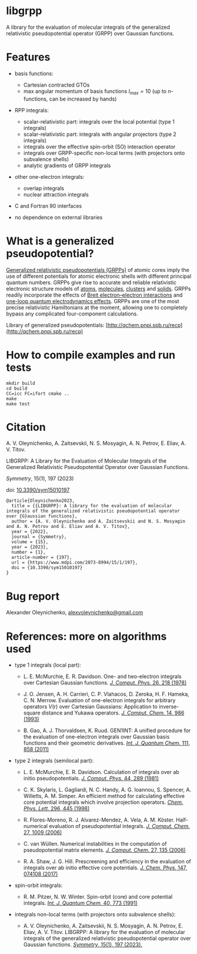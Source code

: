 # libgrpp
A library for the evaluation of molecular integrals of the generalized relativistic pseudopotential operator (GRPP) over Gaussian functions.

# Features

* basis functions:

  * Cartesian contracted GTOs
  * max angular momentum of basis functions $l_{max} = 10$ (up to $n$-functions, can be increased by hands)

* RPP integrals:
  * scalar-relativistic part: integrals over the local potential (type 1 integrals)
  * scalar-relativistic part: integrals with angular projectors (type 2 integrals)
  * integrals over the effective spin-orbit (SO) interaction operator
  * integrals over GRPP-specific non-local terms (with projectors onto subvalence shells)
  * analytic gradients of GRPP integrals

* other one-electron integrals:
  * overlap integrals
  * nuclear attraction integrals

* C and Fortran 90 interfaces

* no dependence on external libraries

# What is a generalized pseudopotential?

[Generalized relativistic pseudopotentials (GRPPs)](https://onlinelibrary.wiley.com/doi/10.1002/%28SICI%291097-461X%281999%2971%3A5%3C359%3A%3AAID-QUA1%3E3.0.CO%3B2-U) of atomic cores imply the use of different potentials for atomic electronic shells with different principal quantum numbers. GRPPs give rise to accurate and reliable relativistic electronic structure models of [atoms](https://onlinelibrary.wiley.com/doi/abs/10.1002/qua.26076), [molecules](https://www.mdpi.com/2073-8994/15/1/197), [clusters](https://pubs.rsc.org/en/content/articlelanding/2022/CP/D2CP01738E) and [solids](https://journals.aps.org/prb/abstract/10.1103/PhysRevB.103.205105). GRPPs readily incorporate the effects of [Breit electron–electron interactions](https://iopscience.iop.org/article/10.1088/0953-4075/37/23/004) and [one-loop quantum electrodynamics effects](https://onlinelibrary.wiley.com/doi/abs/10.1002/qua.27077). GRPPs are one of the most precise relativistic Hamiltonians at the moment, allowing one to completely bypass any complicated four-component calculations.

Library of generalized pseudopotentials: [http://qchem.pnpi.spb.ru/recp](http://qchem.pnpi.spb.ru/recp)

# How to compile examples and run tests

```
mkdir build
cd build
CC=icc FC=ifort cmake ..
make
make test
```

# Citation
A. V. Oleynichenko, A. Zaitsevskii, N. S. Mosyagin, A. N. Petrov, E. Eliav, A. V. Titov.

LIBGRPP: A Library for the Evaluation of Molecular Integrals of the Generalized Relativistic Pseudopotential Operator over Gaussian Functions.

<i>Symmetry</i>, 15(1), 197 (2023)

doi: [10.3390/sym15010197](https://doi.org/10.3390/sym15010197)

```
@article{Oleynichenko2023,
  title = {{LIBGRPP}: A library for the evaluation of molecular integrals of the generalized relativistic pseudopotential operator over {G}aussian functions},
  author = {A. V. Oleynichenko and A. Zaitsevskii and N. S. Mosyagin and A. N. Petrov and E. Eliav and A. V. Titov},
  year = {2022},
  journal = {Symmetry},
  volume = {15},
  year = {2023},
  number = {1},
  article-number = {197},
  url = {https://www.mdpi.com/2073-8994/15/1/197},
  doi = {10.3390/sym15010197}
}
```

# Bug report
Alexander Oleynichenko, alexvoleynichenko@gmail.com

# References: more on algorithms used

* type 1 integrals (local part):

  * L. E. McMurchie, E. R. Davidson. One- and two-electron integrals over Cartesian Gaussian functions. [<i>J. Comput. Phys.</i> 26, 218 (1978)](https://doi.org/10.1016/0021-9991(78)90092-X)

  * J. O. Jensen, A. H. Carrieri, C. P. Vlahacos, D. Zeroka, H. F. Hameka, C. N. Merrow. Evaluation of one-electron integrals for arbitrary operators $V(r)$ over Cartesian Gaussians: Application to inverse-square distance and Yukawa operators. [<i>J. Comput. Chem.</i> 14, 986 (1993)](https://doi.org/10.1002/jcc.540140814)

  * B. Gao, A. J. Thorvaldsen, K. Ruud. GEN1INT: A unified procedure for the evaluation of one-electron integrals over Gaussian basis functions and their geometric derivatives. [<i>Int. J. Quantum Chem.</i> 111, 858 (2011)](https://doi.org/10.1002/qua.22886)

* type 2 integrals (semilocal part):

  * L. E. McMurchie, E. R. Davidson. Calculation of integrals over ab initio pseudopotentials. [<i>J. Comput. Phys.</i> 44, 289 (1981)](https://doi.org/10.1016/0021-9991(81)90053-X)

  * C. K. Skylaris, L. Gagliardi, N. C. Handy, A. G. Ioannou, S. Spencer, A. Willetts, A. M. Simper. An efficient method for calculating effective core potential integrals which involve projection operators. [<i>Chem. Phys. Lett.</i> 296, 445 (1998)](https://doi.org/10.1016/S0009-2614(98)01077-X)

  * R. Flores-Moreno, R. J. Alvarez-Mendez, A. Vela, A. M. Köster. Half-numerical evaluation of pseudopotential integrals. [<i>J. Comput. Chem.</i> 27, 1009 (2006)](https://doi.org/10.1002/jcc.20410)

  * C. van Wüllen. Numerical instabilities in the computation of pseudopotential matrix elements. [<i>J. Comput. Chem.</i> 27, 135 (2006)](https://doi.org/10.1002/jcc.20325)

  * R. A. Shaw, J. G. Hill. Prescreening and efficiency in the evaluation of integrals over ab initio effective core potentials. [<i>J. Chem. Phys.</i> 147, 074108 (2017)](https://doi.org/10.1063/1.4986887)

* spin-orbit integrals:

  * R. M. Pitzer, N. W. Winter. Spin-orbit (core) and core potential integrals. [<i>Int. J. Quantum Chem.</i> 40, 773 (1991)](https://doi.org/10.1002/qua.560400606)

* integrals non-local terms (with projectors onto subvalence shells):

  * A. V. Oleynichenko, A. Zaitsevskii, N. S. Mosyagin, A. N. Petrov, E. Eliav, A. V. Titov. LIBGRPP: A library for the evaluation of molecular integrals of the generalized relativistic pseudopotential operator over Gaussian functions. [<i>Symmetry</i>, 15(1), 197 (2023).](https://doi.org/10.3390/sym15010197)

